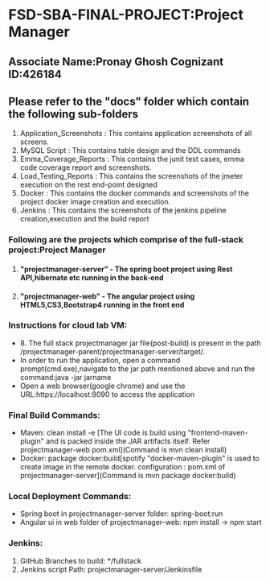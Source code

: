 # FSD-SBA-FINAL-PROJECT:Project Manager
<h2>Associate Name:Pronay Ghosh Cognizant ID:426184</h2>
<h2>Please refer to the "docs" folder which contain the following sub-folders</h2>
<ol>
	<li>Application_Screenshots : This contains application screenshots of all screens.</li>
	<li>MySQL Script : This contains table design and the DDL commands </li>
	<li>Emma_Coverage_Reports : This contains the junit test cases, emma code coverage report and screenshots.</li>
	<li>Load_Testing_Reports : This contains the screenshots of the jmeter execution on the rest end-point designed</li>
	<li>Docker : This contains the docker commands and screenshots of the project docker image creation and execution.</li>
	<li>Jenkins : This contains the screenshots of the jenkins pipeline creation,execution and the build report</li>
</ol>
<h3>Following are the projects which comprise of the full-stack project:Project Manager</h3>
<ol>
   <li><h4>"projectmanager-server" - The spring boot project using Rest API,hibernate etc running in the back-end </h4></li>
   <li><h4>"projectmanager-web" - The angular project using HTML5,CS3,Bootstrap4 running in the front end</h4></li>
</ol>
<h3>Instructions for cloud lab VM:</h3>
<ul>
<li>8.	The full stack projectmanager jar file(post-build) is present in the path /projectmanager-parent/projectmanager-server/target/.</li>
	<li>In order to run the application, open a command prompt(cmd.exe),navigate to the jar path mentioned above and run the command:java -jar jarname</li>
	<li>Open a web browser(google chrome) and use the URL:https://localhost:9090 to access the application</li>
</ul>
<h3>Final Build Commands:</h3>
<ul>
<li>Maven: clean install -e [The UI code is build using "frontend-maven-plugin" and is packed inside the JAR artifacts itself. Refer projectmanager-web pom.xml](Command is mvn clean install)</li>
<li>Docker: package docker:build[spotify "docker-maven-plugin" is used to create image in the remote docker. <dockerHost> configuration : pom.xml of projectmanager-server](Command is mvn package docker:build)</li>
</ul>

<h3>Local Deployment Commands:</h3>
<ul>
<li>Spring boot in projectmanager-server folder: spring-boot:run</li>
<li>Angular ui in web folder of projectmanager-web: npm install -> npm start</li>
</ul>

<h3>Jenkins:</h3>
<ol>
<li>GitHub Branches to build: */fullstack</li>
<li>Jenkins script Path: projectmanager-server/Jenkinsfile</li>
</ol>


